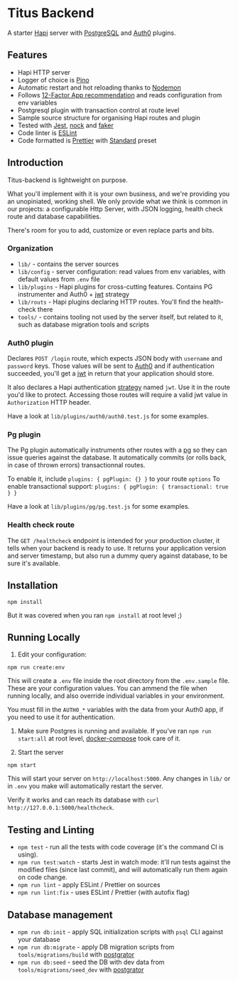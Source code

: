 # Titus Backend

A starter [Hapi] server with [PostgreSQL][node-postgres] and [Auth0] plugins.

## Features

* Hapi HTTP server
* Logger of choice is [Pino]
* Automatic restart and hot reloading thanks to [Nodemon]
* Follows [12-Factor App recommendation][config] and reads configuration from env variables
* Postgresql plugin with transaction control at route level
* Sample source structure for organising Hapi routes and plugin
* Tested with [Jest], [nock] and [faker]
* Code linter is [ESLint]
* Code formatted is [Prettier] with [Standard] preset


## Introduction

Titus-backend is lightweight on purpose.

What you'll implement with it is your own business, and we're providing you an unopiniated, working shell.
We only provide what we think is common in our projects: a configurable Http Server, with JSON logging, health check route and database capabilities.

There's room for you to add, customize or even replace parts and bits.

### Organization

* `lib/` - contains the server sources
* `lib/config` - server configuration: read values from env variables, with default values from `.env` file
* `lib/plugins` - Hapi plugins for cross-cutting features. Contains PG instrumenter and Auth0 + [jwt] strategy
* `lib/routs` - Hapi plugins declaring HTTP routes. You'll find the health-check there
* `tools/` - contains tooling not used by the server itself, but related to it, such as database migration tools and scripts

### Auth0 plugin

Declares `POST /login` route, which expects JSON body with `username` and `password` keys.
Those values will be sent to [Auth0] and if authentication succeeded, you'll get a [jwt] in return that your application should store.

It also declares a Hapi authentication [strategy] named `jwt`. Use it in the route you'd like to protect.
Accessing those routes will require a valid jwt value in `Authorization` HTTP header.

Have a look at `lib/plugins/auth0/auth0.test.js` for some examples.

### Pg plugin

The Pg plugin automatically instruments other routes with a [pg][node-postgres] so they can issue queries against the database.
It automatically commits (or rolls back, in case of thrown errors) transactionnal routes.

To enable it, include `plugins: { pgPlugin: {} }` to your route `options`
To enable transactional support: `plugins: { pgPlugin: { transactional: true } }`

Have a look at `lib/plugins/pg/pg.test.js` for some examples.

### Health check route

The `GET /healthcheck` endpoint is intended for your production cluster, it tells when your backend is ready to use.
It returns your application version and server timestamp, but also run a dummy query against database, to be sure it's available.


## Installation

```
npm install
```

But it was covered when you ran `npm install` at root level ;)


## Running Locally

1. Edit your configuration:
  ```
  npm run create:env
  ```

  This will create a `.env` file inside the root directory from the `.env.sample` file.
  These are your configuration values. You can ammend the file when running locally, and also override individual variables in your environment.

  You must fill in the `AUTH0_*` variables with the data from your Auth0 app, if you need to use it for authentication.

1. Make sure Postgres is running and available. If you've ran `npm run start:all` at root level, [docker-compose] took care of it.

1. Start the server
  ```
  npm start
  ```

  This will start your server on `http://localhost:5000`.
  Any changes in `lib/` or in `.env` you make will automatically restart the server.

  Verify it works and can reach its database with `curl http://127.0.0.1:5000/healthcheck`.


## Testing and Linting

* `npm test` - run all the tests with code coverage (it's the command CI is using).
* `npm run test:watch` - starts Jest in watch mode: it'll run tests against the modified files (since last commit), and will automatically run them again on code change.
* `npm run lint` - apply ESLint / Prettier on sources
* `npm run lint:fix` - uses ESLint / Prettier (with autofix flag)


## Database management

* `npm run db:init` - apply SQL initialization scripts with `psql` CLI against your database
* `npm run db:migrate` - apply DB migration scripts from `tools/migrations/build` with [postgrator]
* `npm run db:seed` - seed the DB with dev data from `tools/migrations/seed_dev` with [postgrator]


[Jest]: https://jestjs.io
[ESLint]: https://eslint.org
[Prettier]: https://prettier.io
[Standard]: https://standardjs.com
[Hapi]: https://hapijs.com
[Pino]: http://getpino.io
[Auth0]: https://auth0.com
[Nodemon]: https://nodemon.io
[node-postgres]: https://node-postgres.com
[jwt]: https://jwt.io
[nock]: https://github.com/nock/nock#readme
[faker]: http://marak.github.io/faker.js
[postgrator]: https://github.com/rickbergfalk/postgrator#readme
[docker-compose]: https://docs.docker.com/compose
[config]: https://12factor.net/config
[strategy]: https://hapijs.com/tutorials/auth?lang=en_US#strategies
